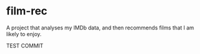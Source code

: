 # film-rec
A project that analyses my IMDb data, and then recommends films that I am likely to enjoy.

TEST COMMIT

